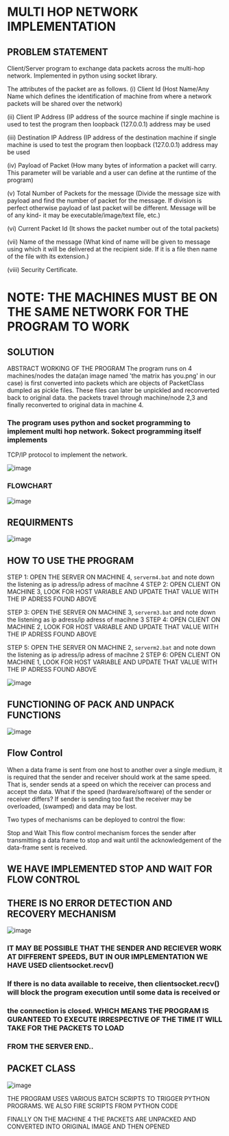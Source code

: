 # MULTI HOP NETWORK IMPLEMENTATION
## PROBLEM STATEMENT

Client/Server program to exchange data packets across the multi-hop network. Implemented in python using socket library.

The attributes of the packet are as follows.
(i) Client Id (Host Name/Any Name which defines the identification of machine from where a
network packets will be shared over the network)

(ii) Client IP Address (IP address of the source machine if single machine is used to test the
program then loopback (127.0.0.1) address may be used

(iii) Destination IP Address (IP address of the destination machine if single machine is used to
test the program then loopback (127.0.0.1) address may be used

(iv) Payload of Packet (How many bytes of information a packet will carry. This parameter will
be variable and a user can define at the runtime of the program)

(v) Total Number of Packets for the message (Divide the message size with payload and find the
number of packet for the message. If division is perfect otherwise payload of last packet will
be different. Message will be of any kind- it may be executable/image/text file, etc.)

(vi) Current Packet Id (It shows the packet number out of the total packets)

(vii) Name of the message (What kind of name will be given to message using which it will be
delivered at the recipient side. If it is a file then name of the file with its extension.)

(viii) Security Certificate.

# NOTE: THE MACHINES MUST BE ON THE SAME NETWORK FOR THE PROGRAM TO WORK

## SOLUTION
ABSTRACT WORKING OF THE PROGRAM
The program runs on 4 machines/nodes the data(an image named 'the matrix has you.png' in our case) is first 
converted into packets which are objects of PacketClass dumpled as pickle files. These files can later be 
unpickled and reconverted back to original data.
the packets travel through machine/node 2,3 and finally reconverted to original data in machine 4.

### The program uses python and socket programming to implement multi hop network. Sokect programming itself implements 
TCP/IP protocol to implement the network.

![image](https://user-images.githubusercontent.com/89011337/220152758-42ac0d0b-0b60-4e5a-ba80-afe4b5dc02a2.png)

### FLOWCHART

![image](https://user-images.githubusercontent.com/89011337/220155330-746f7f94-31ec-4a12-a340-308091ce6161.png)

## REQUIRMENTS

![image](https://user-images.githubusercontent.com/89011337/220157521-dd3b2783-b354-482c-96af-96cfd5f77490.png)

## HOW TO USE THE PROGRAM
STEP 1: OPEN THE SERVER ON MACHINE 4, `serverm4.bat` and note down the listening as ip adress/ip adress of macihne 4
STEP 2: OPEN CLIENT ON MACHINE 3, LOOK FOR HOST VARIABLE AND UPDATE THAT VALUE WITH THE IP ADRESS FOUND ABOVE

STEP 3: OPEN THE SERVER ON MACHINE 3, `serverm3.bat` and note down the listening as ip adress/ip adress of macihne 3
STEP 4: OPEN CLIENT ON MACHINE 2, LOOK FOR HOST VARIABLE AND UPDATE THAT VALUE WITH THE IP ADRESS FOUND ABOVE

STEP 5: OPEN THE SERVER ON MACHINE 2, `serverm2.bat` and note down the listening as ip adress/ip adress of macihne 2
STEP 6: OPEN CLIENT ON MACHINE 1, LOOK FOR HOST VARIABLE AND UPDATE THAT VALUE WITH THE IP ADRESS FOUND ABOVE

![image](https://user-images.githubusercontent.com/89011337/220157626-5ac9f593-d2b6-4ae5-bae5-62bbfb486398.png)

## FUNCTIONING OF PACK AND UNPACK FUNCTIONS
![image](https://user-images.githubusercontent.com/89011337/220157700-6150d392-db31-4a7f-a177-9e1ad43113a2.png)

## Flow Control
When a data frame is sent from one host to another over a single medium, it is required that the sender and receiver should work at the same speed. That is, sender sends at a speed on which the receiver can process and accept the data. What if the speed (hardware/software) of the sender or receiver differs? If sender is sending too fast the receiver may be overloaded, (swamped) and data may be lost.

Two types of mechanisms can be deployed to control the flow:

Stop and Wait
This flow control mechanism forces the sender after transmitting a data frame to stop and wait until the acknowledgement of the data-frame sent is received.
## WE HAVE IMPLEMENTED STOP AND WAIT FOR FLOW CONTROL
## THERE IS NO ERROR DETECTION AND RECOVERY MECHANISM

![image](https://user-images.githubusercontent.com/89011337/220157960-5520a35b-12af-4f06-91d2-7c0a8bb166d5.png)

### IT MAY BE POSSIBLE THAT THE SENDER AND RECIEVER WORK AT DIFFERENT SPEEDS, BUT IN OUR IMPLEMENTATION WE HAVE USED clientsocket.recv()
### If there is no data available to receive, then clientsocket.recv() will block the program execution until some data is received or 
### the connection is closed. WHICH MEANS THE PROGRAM IS GURANTEED TO EXECUTE IRRESPECTIVE OF THE TIME IT WILL TAKE FOR THE PACKETS TO LOAD
### FROM THE SERVER END..

## PACKET CLASS
![image](https://user-images.githubusercontent.com/89011337/220158648-c3104fd3-f342-45b1-86c3-4bd8d4663dab.png)

THE PROGRAM USES VARIOUS BATCH SCRIPTS TO TRIGGER PYTHON PROGRAMS. WE ALSO FIRE SCRIPTS FROM PYTHON CODE

FINALLY ON THE MACHINE 4 THE PACKETS ARE UNPACKED AND CONVERTED INTO ORIGINAL IMAGE AND THEN OPENED

